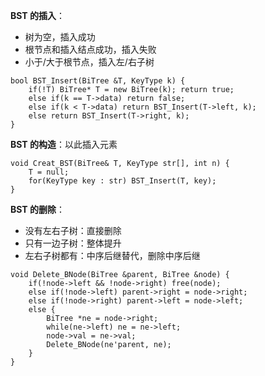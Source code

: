 **BST 的插入**：
- 树为空，插入成功
- 根节点和插入结点成功，插入失败
- 小于/大于根节点，插入左/右子树
```
bool BST_Insert(BiTree &T, KeyType k) {
	if(!T) BiTree* T = new BiTree(k); return true;
	else if(k == T->data) return false;
	else if(k < T->data) return BST_Insert(T->left, k);
	else return BST_Insert(T->right, k);
}
```

**BST 的构造**：以此插入元素
```
void Creat_BST(BiTree& T, KeyType str[], int n) {
	T = null; 
	for(KeyType key : str) BST_Insert(T, key);
}
```

**BST 的删除**：
- 没有左右子树：直接删除
- 只有一边子树：整体提升
- 左右子树都有：中序后继替代，删除中序后继
```
void Delete_BNode(BiTree &parent, BiTree &node) {
	if(!node->left && !node->right) free(node);
	else if(!node->left) parent->right = node->right;
	else if(!node->right) parent->left = node->left;
	else {
		BiTree *ne = node->right;
		while(ne->left) ne = ne->left;
		node->val = ne->val;
		Delete_BNode(ne'parent, ne); 
	}
} 
```
